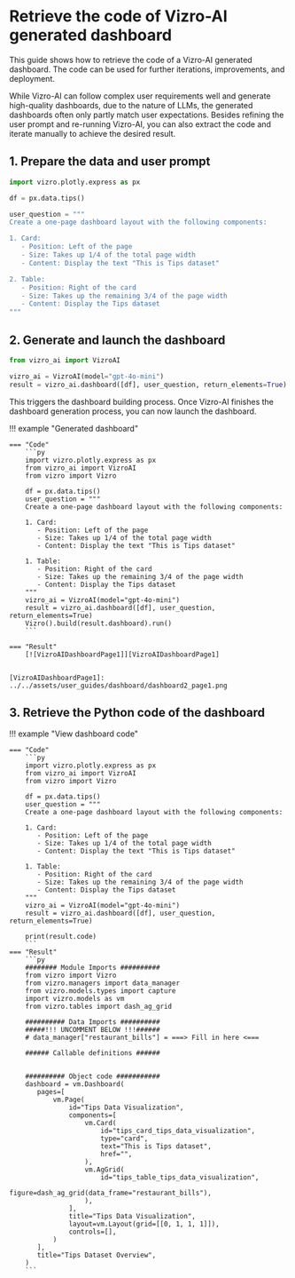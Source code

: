 # Retrieve the code of Vizro-AI generated dashboard

This guide shows how to retrieve the code of a Vizro-AI generated dashboard. The code can be used for further iterations, improvements, and deployment.

While Vizro-AI can follow complex user requirements well and generate high-quality dashboards, due to the nature of LLMs, the generated dashboards often only partly match user expectations. Besides refining the user prompt and re-running Vizro-AI, you can also extract the code and iterate manually to achieve the desired result.


## 1. Prepare the data and user prompt
```py
import vizro.plotly.express as px

df = px.data.tips()

user_question = """
Create a one-page dashboard layout with the following components:

1. Card:
   - Position: Left of the page
   - Size: Takes up 1/4 of the total page width
   - Content: Display the text "This is Tips dataset"

2. Table:
   - Position: Right of the card
   - Size: Takes up the remaining 3/4 of the page width
   - Content: Display the Tips dataset
"""
```

## 2. Generate and launch the dashboard
```py
from vizro_ai import VizroAI

vizro_ai = VizroAI(model="gpt-4o-mini")
result = vizro_ai.dashboard([df], user_question, return_elements=True)
```
This triggers the dashboard building process. Once Vizro-AI finishes the dashboard generation process, you can now launch the dashboard.

!!! example "Generated dashboard"

    === "Code"
        ```py
        import vizro.plotly.express as px
        from vizro_ai import VizroAI
        from vizro import Vizro

        df = px.data.tips()
        user_question = """
        Create a one-page dashboard layout with the following components:

        1. Card:
           - Position: Left of the page
           - Size: Takes up 1/4 of the total page width
           - Content: Display the text "This is Tips dataset"

        1. Table:
           - Position: Right of the card
           - Size: Takes up the remaining 3/4 of the page width
           - Content: Display the Tips dataset
        """
        vizro_ai = VizroAI(model="gpt-4o-mini")
        result = vizro_ai.dashboard([df], user_question, return_elements=True)
        Vizro().build(result.dashboard).run()
        ```

    === "Result"
        [![VizroAIDashboardPage1]][VizroAIDashboardPage1]


    [VizroAIDashboardPage1]: ../../assets/user_guides/dashboard/dashboard2_page1.png

## 3. Retrieve the Python code of the dashboard
!!! example "View dashboard code"

    === "Code"
        ```py
        import vizro.plotly.express as px
        from vizro_ai import VizroAI
        from vizro import Vizro

        df = px.data.tips()
        user_question = """
        Create a one-page dashboard layout with the following components:

        1. Card:
           - Position: Left of the page
           - Size: Takes up 1/4 of the total page width
           - Content: Display the text "This is Tips dataset"

        1. Table:
           - Position: Right of the card
           - Size: Takes up the remaining 3/4 of the page width
           - Content: Display the Tips dataset
        """
        vizro_ai = VizroAI(model="gpt-4o-mini")
        result = vizro_ai.dashboard([df], user_question, return_elements=True)

        print(result.code)
        ```
    === "Result"
        ```py
        ######## Module Imports ##########
        from vizro import Vizro
        from vizro.managers import data_manager
        from vizro.models.types import capture
        import vizro.models as vm
        from vizro.tables import dash_ag_grid

        ########## Data Imports ##########
        #####!!! UNCOMMENT BELOW !!!######
        # data_manager["restaurant_bills"] = ===> Fill in here <===

        ###### Callable definitions ######


        ########## Object code ###########
        dashboard = vm.Dashboard(
           pages=[
               vm.Page(
                   id="Tips Data Visualization",
                   components=[
                       vm.Card(
                           id="tips_card_tips_data_visualization",
                           type="card",
                           text="This is Tips dataset",
                           href="",
                       ),
                       vm.AgGrid(
                           id="tips_table_tips_data_visualization",
                           figure=dash_ag_grid(data_frame="restaurant_bills"),
                       ),
                   ],
                   title="Tips Data Visualization",
                   layout=vm.Layout(grid=[[0, 1, 1, 1]]),
                   controls=[],
               )
           ],
           title="Tips Dataset Overview",
        )
        ```
